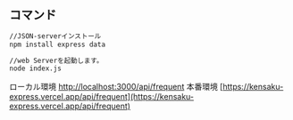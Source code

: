 ## コマンド

```bash
//JSON-serverインストール
npm install express data

//web Serverを起動します。
node index.js
```
ローカル環境 [http://localhost:3000/api/frequent](http://localhost:3000/api/frequent) 
本番環境 [https://kensaku-express.vercel.app/api/frequent](https://kensaku-express.vercel.app/api/frequent) 
